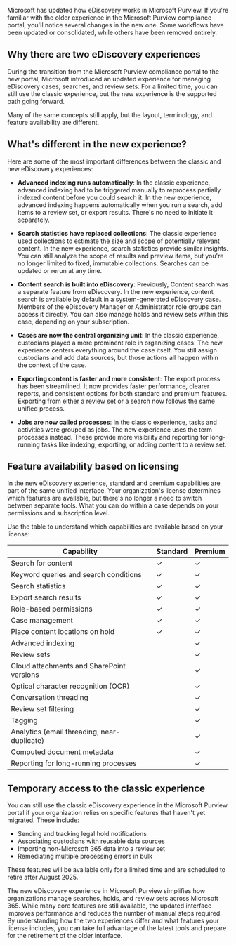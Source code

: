 Microsoft has updated how eDiscovery works in Microsoft Purview. If you're familiar with the older experience in the Microsoft Purview compliance portal, you'll notice several changes in the new one. Some workflows have been updated or consolidated, while others have been removed entirely.

## Why there are two eDiscovery experiences

During the transition from the Microsoft Purview compliance portal to the new portal, Microsoft introduced an updated experience for managing eDiscovery cases, searches, and review sets. For a limited time, you can still use the classic experience, but the new experience is the supported path going forward.

Many of the same concepts still apply, but the layout, terminology, and feature availability are different.

## What's different in the new experience?

Here are some of the most important differences between the classic and new eDiscovery experiences:

- **Advanced indexing runs automatically**: In the classic experience, advanced indexing had to be triggered manually to reprocess partially indexed content before you could search it. In the new experience, advanced indexing happens automatically when you run a search, add items to a review set, or export results. There's no need to initiate it separately.

- **Search statistics have replaced collections**: The classic experience used collections to estimate the size and scope of potentially relevant content. In the new experience, search statistics provide similar insights. You can still analyze the scope of results and preview items, but you're no longer limited to fixed, immutable collections. Searches can be updated or rerun at any time.

- **Content search is built into eDiscovery**: Previously, Content search was a separate feature from eDiscovery. In the new experience, content search is available by default in a system-generated eDiscovery case. Members of the eDiscovery Manager or Administrator role groups can access it directly. You can also manage holds and review sets within this case, depending on your subscription.

- **Cases are now the central organizing unit**: In the classic experience, custodians played a more prominent role in organizing cases. The new experience centers everything around the case itself. You still assign custodians and add data sources, but those actions all happen within the context of the case.

- **Exporting content is faster and more consistent**: The export process has been streamlined. It now provides faster performance, clearer reports, and consistent options for both standard and premium features. Exporting from either a review set or a search now follows the same unified process.

- **Jobs are now called processes**: In the classic experience, tasks and activities were grouped as jobs. The new experience uses the term processes instead. These provide more visibility and reporting for long-running tasks like indexing, exporting, or adding content to a review set.

## Feature availability based on licensing

In the new eDiscovery experience, standard and premium capabilities are part of the same unified interface. Your organization's license determines which features are available, but there's no longer a need to switch between separate tools. What you can do within a case depends on your permissions and subscription level.

Use the table to understand which capabilities are available based on your license:

| Capability  | Standard | Premium |
|-----|-----|-----|
| Search for content  | ✓ | ✓|
| Keyword queries and search conditions | ✓ | ✓ |
| Search statistics | ✓ | ✓ |
| Export search results | ✓ | ✓ |
| Role-based permissions | ✓ | ✓ |
| Case management | ✓ | ✓ |
| Place content locations on hold | ✓ | ✓ |
| Advanced indexing | | ✓ |
| Review sets | | ✓ |
| Cloud attachments and SharePoint versions | | ✓ |
| Optical character recognition (OCR) | | ✓ |
| Conversation threading | | ✓ |
| Review set filtering | | ✓ |
| Tagging | | ✓ |
| Analytics (email threading, near-duplicate) | | ✓ |
| Computed document metadata | | ✓ |
| Reporting for long-running processes | | ✓ |

## Temporary access to the classic experience

You can still use the classic eDiscovery experience in the Microsoft Purview portal if your organization relies on specific features that haven't yet migrated. These include:

- Sending and tracking legal hold notifications
- Associating custodians with reusable data sources
- Importing non-Microsoft 365 data into a review set
- Remediating multiple processing errors in bulk

These features will be available only for a limited time and are scheduled to retire after August 2025.

The new eDiscovery experience in Microsoft Purview simplifies how organizations manage searches, holds, and review sets across Microsoft 365. While many core features are still available, the updated interface improves performance and reduces the number of manual steps required. By understanding how the two experiences differ and what features your license includes, you can take full advantage of the latest tools and prepare for the retirement of the older interface.
